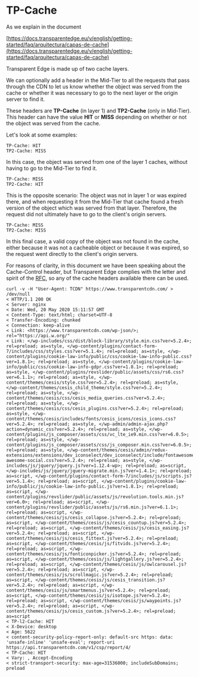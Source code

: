 # TP-Cache

As we explain in the document

[https://docs.transparentedge.eu/v/english/getting-started/faq/arquitectura/capas-de-cache](https://docs.transparentedge.eu/v/english/getting-started/faq/arquitectura/capas-de-cache)

Transparent Edge is made up of two cache layers.

We can optionally add a header in the Mid-Tier to all the requests that pass through the CDN to let us know whether the object was served from the cache or whether it was necessary to go to the next layer or the origin server to find it.

These headers are **TP-Cache** (in layer 1) and **TP2-Cache** (only in Mid-Tier). This header can have the value **HIT** or **MISS** depending on whether or not the object was served from the cache.

Let's look at some examples:

```
TP-Cache: HIT
TP2-Cache: MISS
```

In this case, the object was served from one of the layer 1 caches, without having to go to the Mid-Tier to find it.

```
TP-Cache: MISS
TP2-Cache: HIT
```

This is the opposite scenario: The object was not in layer 1 or was expired there, and when requesting it from the Mid-Tier that cache found a fresh version of the object which was served from that layer. Therefore, the request did not ultimately have to go to the client's origin servers.

```
TP-Cache: MISS
TP2-Cache: MISS
```

In this final case, a valid copy of the object was not found in the cache, either because it was not a cacheable object or because it was expired, so the request went directly to the client's origin servers.

For reasons of clarity, in this document we have been speaking about the Cache-Control header, but Transparent Edge complies with the letter and spirit of the [RFC](https://www.rfc-editor.org/rfc/rfc2616#section-14), so any of the cache headers available there can be used.

```
curl -v -H "User-Agent: TCDN" https://www.transparentcdn.com/ > /dev/null
< HTTP/1.1 200 OK
< Server: nginx
< Date: Wed, 20 May 2020 15:11:57 GMT
< Content-Type: text/html; charset=UTF-8
< Transfer-Encoding: chunked
< Connection: keep-alive
< Link: <https://www.transparentcdn.com/wp-json/>; rel="https://api.w.org/"
< Link: </wp-includes/css/dist/block-library/style.min.css?ver=5.2.4>; rel=preload; as=style, </wp-content/plugins/contact-form-7/includes/css/styles.css?ver=5.1.4>; rel=preload; as=style, </wp-content/plugins/cookie-law-info/public/css/cookie-law-info-public.css?ver=1.8.1>; rel=preload; as=style, </wp-content/plugins/cookie-law-info/public/css/cookie-law-info-gdpr.css?ver=1.8.1>; rel=preload; as=style, </wp-content/plugins/revslider/public/assets/css/rs6.css?ver=6.1.1>; rel=preload; as=style, </wp-content/themes/cesis/style.css?ver=5.2.4>; rel=preload; as=style, </wp-content/themes/cesis_child_theme/style.css?ver=5.2.4>; rel=preload; as=style, </wp-content/themes/cesis/css/cesis_media_queries.css?ver=5.2.4>; rel=preload; as=style, </wp-content/themes/cesis/css/cesis_plugins.css?ver=5.2.4>; rel=preload; as=style, </wp-content/themes/cesis/includes/fonts/cesis_icons/cesis_icons.css?ver=5.2.4>; rel=preload; as=style, </wp-admin/admin-ajax.php?action=dynamic_css?ver=5.2.4>; rel=preload; as=style, </wp-content/plugins/js_composer/assets/css/vc_lte_ie9.min.css?ver=6.0.5>; rel=preload; as=style, </wp-content/plugins/js_composer/assets/css/js_composer.min.css?ver=6.0.5>; rel=preload; as=style, </wp-content/themes/cesis/admin/redux-extensions/extensions/dev_iconselect/dev_iconselect/include/fontawesome/css/font-awesome-social.css?ver=5.2.4>; rel=preload; as=style, </wp-includes/js/jquery/jquery.js?ver=1.12.4-wp>; rel=preload; as=script, </wp-includes/js/jquery/jquery-migrate.min.js?ver=1.4.1>; rel=preload; as=script, </wp-content/plugins/contact-form-7/includes/js/scripts.js?ver=5.1.4>; rel=preload; as=script, </wp-content/plugins/cookie-law-info/public/js/cookie-law-info-public.js?ver=1.8.1>; rel=preload; as=script, </wp-content/plugins/revslider/public/assets/js/revolution.tools.min.js?ver=6.0>; rel=preload; as=script, </wp-content/plugins/revslider/public/assets/js/rs6.min.js?ver=6.1.1>; rel=preload; as=script, </wp-content/themes/cesis/js/cesis_collapse.js?ver=5.2.4>; rel=preload; as=script, </wp-content/themes/cesis/js/cesis_countup.js?ver=5.2.4>; rel=preload; as=script, </wp-content/themes/cesis/js/cesis_easing.js?ver=5.2.4>; rel=preload; as=script, </wp-content/themes/cesis/js/cesis_fittext.js?ver=5.2.4>; rel=preload; as=script, </wp-content/themes/cesis/js/fitvids.js?ver=5.2.4>; rel=preload; as=script, </wp-content/themes/cesis/js/fonticonpicker.js?ver=5.2.4>; rel=preload; as=script, </wp-content/themes/cesis/js/lightgallery.js?ver=5.2.4>; rel=preload; as=script, </wp-content/themes/cesis/js/owlcarousel.js?ver=5.2.4>; rel=preload; as=script, </wp-content/themes/cesis/js/scrollmagic.js?ver=5.2.4>; rel=preload; as=script, </wp-content/themes/cesis/js/cesis_transition.js?ver=5.2.4>; rel=preload; as=script, </wp-content/themes/cesis/js/smartmenus.js?ver=5.2.4>; rel=preload; as=script, </wp-content/themes/cesis/js/isotope.js?ver=5.2.4>; rel=preload; as=script, </wp-content/themes/cesis/js/waypoints.js?ver=5.2.4>; rel=preload; as=script, </wp-content/themes/cesis/js/cesis_custom.js?ver=5.2.4>; rel=preload; as=script
< TP-l2-Cache: HIT
< X-Device: desktop
< Age: 5622
< content-security-policy-report-only: default-src https: data: 'unsafe-inline' 'unsafe-eval'; report-uri https://api.transparentcdn.com/v1/csp/report/4/
< TP-Cache: HIT
< Vary: , Accept-Encoding
< strict-transport-security: max-age=31536000; includeSubDomains; preload
```
